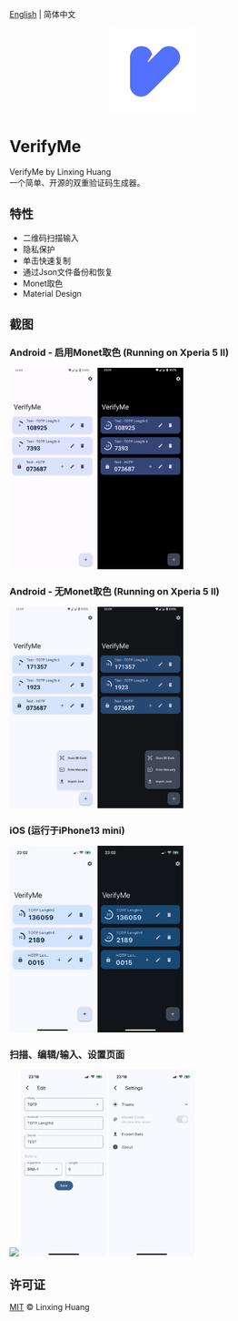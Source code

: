 [English](README.md) | 简体中文
<p align="center">
    <a href="https://github.com/ClaretWheel1481/VerifyMe">
        <img src="./public/Logo.png" height="150"/>
    </a>
</p>


# VerifyMe
VerifyMe by Linxing Huang
<br>
一个简单、开源的双重验证码生成器。
<br>

## 特性
- 二维码扫描输入
- 隐私保护
- 单击快速复制
- 通过Json文件备份和恢复
- Monet取色
- Material Design

## 截图
### Android - 启用Monet取色 (Running on Xperia 5 II)
<div class="half">
    <img src="./public/Screenshot_Android_Monet_Light.png" width=30%/>
    <img src="./public/Screenshot_Android_Monet_Dark.png" width=30%/>
</div>

### Android - 无Monet取色 (Running on Xperia 5 II)
<div class="half">
    <img src="./public/Screenshot_Android_Non_Monet_Light.png" width=30%/>
    <img src="./public/Screenshot_Android_Non_Monet_Dark.png" width=30%/>
</div>

### iOS (运行于iPhone13 mini)
<div class="half">
    <img src="./public/Screenshot_iOS_Light.PNG" width=30%/>
    <img src="./public/Screenshot_iOS_Dark.png" width=30%/>
</div>

### 扫描、编辑/输入、设置页面
<div class="half">
    <img src="./public/Screenshot_Scan.png" width=30%/>
    <img src="./public/Screenshot_Edit.png" width=30%/>
    <img src="./public/Screenshot_Settings.png" width=30%/>
</div>

## 许可证
[MIT](LICENSE) © Linxing Huang